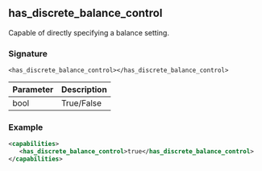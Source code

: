 ## has\_discrete\_balance\_control

Capable of directly specifying a balance setting.


### Signature

`<has_discrete_balance_control></has_discrete_balance_control>`


| Parameter | Description |
| --- | --- |
| bool | True/False |


### Example

```xml
<capabilities>
   <has_discrete_balance_control>true</has_discrete_balance_control>
</capabilities>
```
